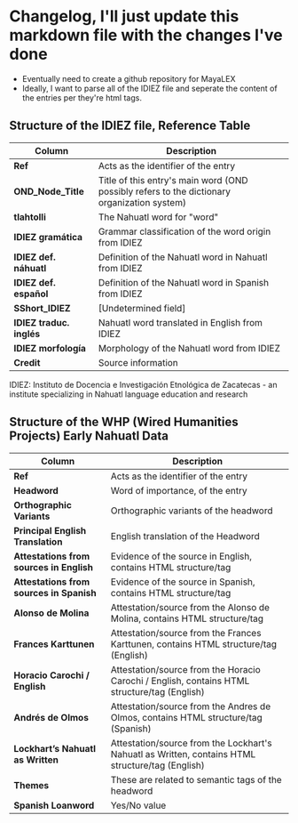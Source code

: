 # Changelog, I'll just update this markdown file with the changes I've done

- Eventually need to create a github repository for MayaLEX
- Ideally, I want to parse all of the IDIEZ file and seperate the content of the entries per they're html tags.

## Structure of the IDIEZ file, Reference Table

| Column | Description |
|--------|-------------|
| **Ref** | Acts as the identifier of the entry |
| **OND_Node_Title** | Title of this entry's main word (OND possibly refers to the dictionary organization system) |
| **tlahtolli** | The Nahuatl word for "word" |
| **IDIEZ gramática** | Grammar classification of the word origin from IDIEZ |
| **IDIEZ def. náhuatl** | Definition of the Nahuatl word in Nahuatl from IDIEZ |
| **IDIEZ def. español** | Definition of the Nahuatl word in Spanish from IDIEZ |
| **SShort_IDIEZ** | [Undetermined field] |
| **IDIEZ traduc. inglés** | Nahuatl word translated in English from IDIEZ |
| **IDIEZ morfología** | Morphology of the Nahuatl word from IDIEZ |
| **Credit** | Source information |

IDIEZ: Instituto de Docencia e Investigación Etnológica de Zacatecas - an institute specializing in Nahuatl language education and research

## Structure of the WHP (Wired Humanities Projects) Early Nahuatl Data

| Column | Description |
|--------|-------------|
| **Ref** | Acts as the identifier of the entry |
| **Headword** | Word of importance, of the entry |
| **Orthographic Variants** | Orthographic variants of the headword |
| **Principal English Translation** | English translation of the Headword |
| **Attestations from sources in English** | Evidence of the source in English, contains HTML structure/tag |
| **Attestations from sources in Spanish** | Evidence of the source in Spanish,  contains HTML structure/tag |
| **Alonso de Molina** | Attestation/source from the Alonso de Molina, contains HTML structure/tag |
| **Frances Karttunen** | Attestation/source from the Frances Karttunen, contains HTML structure/tag (English) |
| **Horacio Carochi / English** | Attestation/source from the Horacio Carochi / English, contains HTML structure/tag (English) |
| **Andrés de Olmos** | Attestation/source from the Andres de Olmos, contains HTML structure/tag (Spanish) |
| **Lockhart’s Nahuatl as Written** | Attestation/source from the Lockhart's Nahuatl as Written, contains HTML structure/tag (English) |
| **Themes** | These are related to semantic tags of the headword |
| **Spanish Loanword** | Yes/No value |
